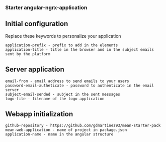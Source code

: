 ### Starter angular-ngrx-application

## Initial configuration

Replace these keywords to personalize your application

    application-prefix - prefix to add in the elements
    application-title - title in the browser and in the subject emails sent by the platform

## Server application
    email-from - email address to send emails to your users
    password-email-autheticate - password to authenticate in the email server
    subject-email-sended - subject in the sent messages
    logo-file - filename of the logo application

## Webapp initialization
    github-repository - https://github.com/gdmartinez93/mean-starter-pack
    mean-web-application - name of project in package.json
    application-name - name in the angular structure
